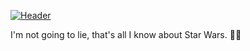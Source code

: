 [![Header](https://github.com/krevan88/krevan88/blob/main/hellothere.gif?raw=true "Hello There")](https://github.com/krevan88/)

I'm not going to lie, that's all I know about Star Wars. 🏴‍☠️

<!--
**krevan88/krevan88** is a ✨ _special_ ✨ repository because its `README.md` (this file) appears on your GitHub profile.

Here are some ideas to get you started:

- 🔭 I’m currently working on ...
- 🌱 I’m currently learning ...
- 👯 I’m looking to collaborate on ...
- 🤔 I’m looking for help with ...
- 💬 Ask me about ...
- 📫 How to reach me: ...
- 😄 Pronouns: ...
- ⚡ Fun fact: ...
-->
